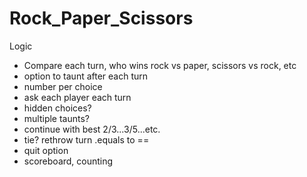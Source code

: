 # Rock_Paper_Scissors

Logic

- Compare each turn, who wins rock vs paper, scissors vs rock, etc
- option to taunt after each turn
- number per choice
- ask each player each turn
- hidden choices?
- multiple taunts?
- continue with best 2/3...3/5...etc.
- tie? rethrow turn .equals to ==
- quit option
- scoreboard, counting